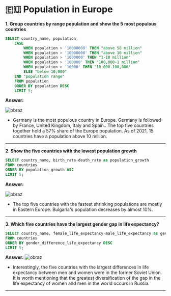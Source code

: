 # 🇪🇺 Population in Europe

**1. Group countries by  range population and show the 5 most populous countries**

````sql
SELECT country_name, population,
    CASE
        WHEN population > '10000000' THEN "above 50 million"
        WHEN population > '10000000' THEN "above 10 million"
        WHEN population > '1000000' THEN "1-10 million"
        WHEN population > '100000' THEN "100,000-1 million"
        WHEN population > '10000' THEN "10,000-100,000"
        ELSE "below 10,000"
    END "population range"
    FROM population
    ORDER BY population DESC
    LIMIT 5;
````

**Answer:**

![obraz](https://user-images.githubusercontent.com/100040541/235235949-21a80aac-4b78-482e-b266-0604f230624a.png)

- Germany is the most populous country in Europe. Germany is followed by France, United Kingdom, Italy and Spain.. The top five countries together hold a 57% share of the Europe population. As of 2021, 15 countries have a population above 10 million.

***

**2. Show the five countries with the lowest population growth**

````sql
SELECT country_name, birth_rate-death_rate as population_growth
FROM countries
ORDER BY population_growth ASC
LIMIT 5;
````

**Answer:**

![obraz](https://user-images.githubusercontent.com/100040541/235245678-1a6bc289-5644-4f68-b4d4-1682542388e1.png)

- The top five countries with the fastest shrinking populations are mostly in Eastern Europe. Bulgaria's population decreases by almost 10%.

***

**3. Which five countries have the largest gender gap in life expectancy?**

````sql
SELECT country_name, female_life_expectancy-male_life_expectancy as gender_difference_life_expectancy
FROM countries
ORDER BY gender_difference_life_expectancy DESC
LIMIT 5;
````

**Answer:**
![obraz](https://user-images.githubusercontent.com/100040541/235245878-702129cb-f5ce-48d3-909b-20464189d2eb.png)

- Interestingly, the five countries with the largest differences in life expectancy between men and women were in the former Soviet Union. It is worth mentioning that the greatest diversification of the gap in the life expectancy of women and men in the world occurs in Russia.

***


